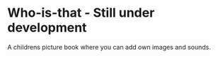 Who-is-that - Still under development
===========

A childrens picture book where you can add own images and sounds. 
